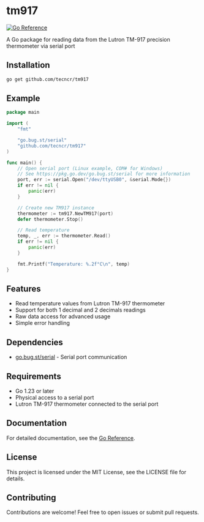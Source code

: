 # tm917

[![Go Reference](https://pkg.go.dev/badge/github.com/tecncr/tm917.svg)](https://pkg.go.dev/github.com/tecncr/tm917)

A Go package for reading data from the Lutron TM-917 precision thermometer via serial port

## Installation

```bash
go get github.com/tecncr/tm917
```

## Example

```go
package main

import (
    "fmt"

    "go.bug.st/serial"
    "github.com/tecncr/tm917"
)

func main() {
    // Open serial port (Linux example, COM# for Windows)
    // See https://pkg.go.dev/go.bug.st/serial for more information
    port, err := serial.Open("/dev/ttyUSB0", &serial.Mode{})
    if err != nil {
        panic(err)
    }

    // Create new TM917 instance
    thermometer := tm917.NewTM917(port)
    defer thermometer.Stop()

    // Read temperature
    temp, _, err := thermometer.Read()
    if err != nil {
        panic(err)
    }

    fmt.Printf("Temperature: %.2f°C\n", temp)
}
```

## Features

- Read temperature values from Lutron TM-917 thermometer
- Support for both 1 decimal and 2 decimals readings
- Raw data access for advanced usage
- Simple error handling

## Dependencies

- [go.bug.st/serial](https://pkg.go.dev/go.bug.st/serial) - Serial port communication

## Requirements

- Go 1.23 or later
- Physical access to a serial port
- Lutron TM-917 thermometer connected to the serial port

## Documentation

For detailed documentation, see the [Go Reference](https://pkg.go.dev/github.com/tecncr/tm917).

## License

This project is licensed under the MIT License, see the LICENSE file for details.

## Contributing

Contributions are welcome! Feel free to open issues or submit pull requests.
